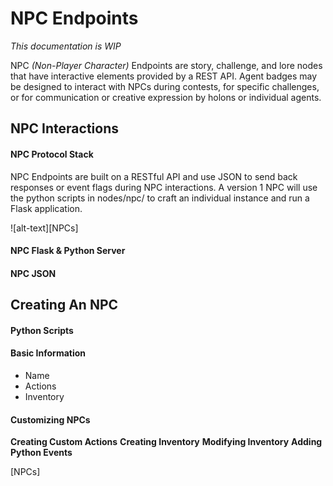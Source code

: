 # NPC Endpoints #

*This documentation is WIP*

NPC *(Non-Player Character)* Endpoints are story, challenge, and lore nodes that have interactive elements provided by a REST API. Agent badges may be designed to interact with NPCs during contests, for specific challenges, or for communication or creative expression by holons or individual agents.

NPC Interactions
---

#### NPC Protocol Stack ####

NPC Endpoints are built on a RESTful API and use JSON to send back responses or event flags during NPC interactions. A version 1 NPC will use the python scripts in nodes/npc/ to craft an individual instance and run a Flask application. 

![alt-text][NPCs]

#### NPC Flask & Python Server ####

#### NPC JSON ####



Creating An NPC
---

#### Python Scripts ####

#### Basic Information ####

* Name
* Actions
* Inventory

#### Customizing NPCs ####

**Creating Custom Actions**
**Creating Inventory**
**Modifying Inventory**
**Adding Python Events**


[NPCs] 
